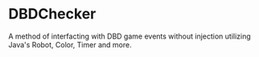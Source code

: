 # DBDChecker
A method of interfacting with DBD game events without injection utilizing Java's Robot, Color, Timer and more.
